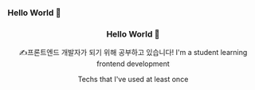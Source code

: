 ### Hello World 👋


<div align="center">

### Hello World 👋

✍프론트엔드 개발자가 되기 위해 공부하고 있습니다!
I'm a student learning frontend development

Techs that I've used at least once

</div>

<!--
**taeyuning/taeyuning** is a ✨ _special_ ✨ repository because its `README.md` (this file) appears on your GitHub profile.

Here are some ideas to get you started:

- 🔭 I’m currently working on ...
- 🌱 I’m currently learning ...
- 👯 I’m looking to collaborate on ...
- 🤔 I’m looking for help with ...
- 💬 Ask me about ...
- 📫 How to reach me: ...
- 😄 Pronouns: ...
- ⚡ Fun fact: ...
-->
